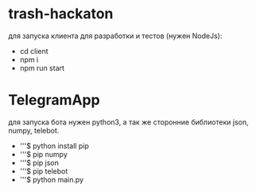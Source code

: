 # trash-hackaton

для запуска клиента для разработки и тестов (нужен NodeJs):

<ul>
    <li>cd client</li>
    <li>npm i</li>
    <li>npm run start</li>
</ul>

# TelegramApp

для запуска бота нужен python3, а так же сторонние библиотеки json, numpy, telebot.

<ul>
    <li>'''$ python install pip</li>
    <li>'''$ pip numpy</li>
    <li>'''$ pip json</li>
    <li>'''$ pip telebot</li>
    <li>'''$ python main.py</li>
</ul>

